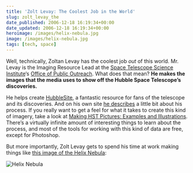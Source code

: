 ```yaml
---
title: 'Zolt Levay: The Coolest Job in the World'
slug: zolt_levay_the
date_published: 2006-12-18 16:19:34+00:00
date_updated: 2006-12-18 16:19:34+00:00
heroimage: /images/helix-nebula.jpg
image: /images/helix-nebula.jpg
tags: [tech, space]
---
```

Well, technically, Zoltan Levay has the coolest job *out* of this world. Mr. Levay is the Imaging Resource Lead at the [Space Telescope Science Institute](http://www.stsci.edu/)‘s [Office of Public Outreach](http://oposite.stsci.edu/). What does that mean? **He makes the images that the media uses to show off the Hubble Space Telescope’s discoveries.**

He helps create [HubbleSite](http://hubblesite.org/), a fantastic resource for fans of the telescope and its discoveries. And on his own site [he describes](http://opostaff.stsci.edu/~levay/) a little bit about his process. If you really want to get a feel for what it takes to create this kind of imagery, take a look at [Making HST Pictures: Examples and Illustrations](http://opostaff.stsci.edu/~levay/color/index.html). There’s a virtually infinite amount of interesting things to learn about the process, and most of the tools for working with this kind of data are free, except for Photoshop.

But more importantly, Zolt Levay gets to spend his time at work making things like [this image of the Helix Nebula](http://hubblesite.org/newscenter/archive/releases/2003/11):

![Helix Nebula](/images/helix-nebula.jpg)
